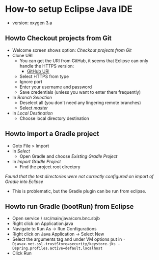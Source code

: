 # How-to setup Eclipse Java IDE
- version: oxygen 3.a

## Howto Checkout projects from Git
- Welcome screen shows option: *Checkout projects from Git*
- Clone URI
  - You can get the URI from GitHub, it seems that Eclipse can only handle the HTTPS version:
    - [GitHub URI](https://github.com/bnc-projects/spring-boot-java-base.git)
  - Select HTTPS from type
  - Ignore port
  - Enter your username and password
  - Save credentials (unless you want to enter them frequently)
- In *Branch Selection*
  - Deselect all (you don't need any lingering remote branches)
  - Select *master*
- In *Local Destination*
  - Choose local directory destination

## Howto import a Gradle project
- Goto File \> Import
- In *Select*
  - Open Gradle and choose *Existing Gradle Project*
- In *Import Gradle Project*
  - Find the project root directory

_Found that the test directories were not correctly configured on import of Gradle into Eclipse_
* This is problematic, but the Gradle plugin can be run from eclipse.

## Howto run Gradle (bootRun) from Eclipse
- Open service / src/main/java/com.bnc.sbjb
- Right click on Application.java
- Navigate to Run As -> Run Configurations
- Right click on Java Application -> Select New
- Select the arguments tag and under VM options put in `-Djavax.net.ssl.trustStore=security/keystore.jks -Dspring.profiles.active=default,localhost`
- Click Run
